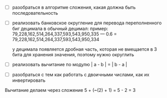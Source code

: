- [ ] разобраться в алгоритме сложения, какая должна быть последовательность 
- [ ] реализовать банковское округление для перевода переполненного биг децимала в обычный децимал:
    пример:
    79,228,162,514,264,337,593,543,950,335 — 0.6 = 79,228,162,514,264,337,593,543,950,334

    у децимала появляется дробная часть, которая не вмещается в 3 бита для хранения значения, поэтому нужно округлить


- [ ] реализовать вычитание по модулю | a - b | = | b - a | 

- [ ] разобраться с тем как работать с двоичными числами, как их инвертировать

Вычитание делаем через сложение
5 + (~(2) + 1) =  5 - 2 = 3